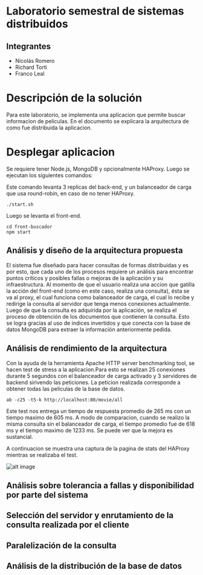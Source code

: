 # Laboratorio semestral de sistemas distribuidos
## Integrantes
- Nicolás Romero
- Richard Torti
- Franco Leal

# Descripción de la solución
Para este laboratorio, se implementa una aplicacion que permite buscar informacion de peliculas. En el documento se explicara la arquitectura de como fue distribuida la aplicacion.

# Desplegar aplicacion

Se requiere tener Node.js, MongoDB y opcionalmente HAProxy. Luego se ejecutan los siguientes comandos:

Este comando levanta 3 replicas del back-end, y un balanceador de carga que usa round-robin, en caso de no tener HAProxy.
```
./start.sh
```
Luego se levanta el front-end.
```
cd front-buscador
npm start
```

## Análisis y diseño de la arquitectura propuesta
El sistema fue diseñado para hacer consultas de formas distribuidas y es por esto, que cada uno de los procesos requiere un análisis para encontrar puntos críticos y posibles fallas o mejoras de la aplicación y su infraestructura. 
Al momento de que el usuario realiza una accion que gatilla la acción del front-end (como en este caso, realiza una consulta), ésta se va al proxy, el cual funciona como balanceador de carga, el cual lo recibe y redirige la consulta al servidor que tenga menos conexiones actualmente. Luego de que la consulta es adquirida por la aplicación, se realiza el proceso de obtención de los documentos que contienen la consulta. Esto se logra gracias al uso de indices invertidos y que conecta con la base de datos MongoDB para extraer la información anteriormente pedida. 



## Análisis de rendimiento de la arquitectura

Con la ayuda de la herramienta Apache HTTP server benchmarking tool, se hacen test de stress a la aplicacion.Para esto se realizan 25 conexiones durante 5 segundos con el balanceador de carga activado y 3 servidores de backend sirivendo las peticiones. La peticion realizada corresponde a obtener todas las peliculas de la base de datos.

```
ab -c25 -t5-k http://localhost:80/movie/all
```

Este test nos entrega un tiempo de respuesta promedio de 265 ms con un tiempo maximo de 605 ms. A modo de comparacion, cuando se realizo la misma consulta sin el balanceador de carga, el tiempo promedio fue de 618 ms y el tiempo maximo de 1233 ms. Se puede ver que la mejora es sustancial.

A continuacion se muestra una captura de la pagina de stats del HAProxy mientras se realizaba el test.

![alt image](https://i.ibb.co/hs0ck7B/imagen.png "HAProxy Stats")



## Análisis sobre tolerancia a fallas y disponibilidad por parte del sistema

## Selección del servidor y enrutamiento de la consulta realizada por el cliente

## Paralelización de la consulta

## Análisis de la distribución de la base de datos
